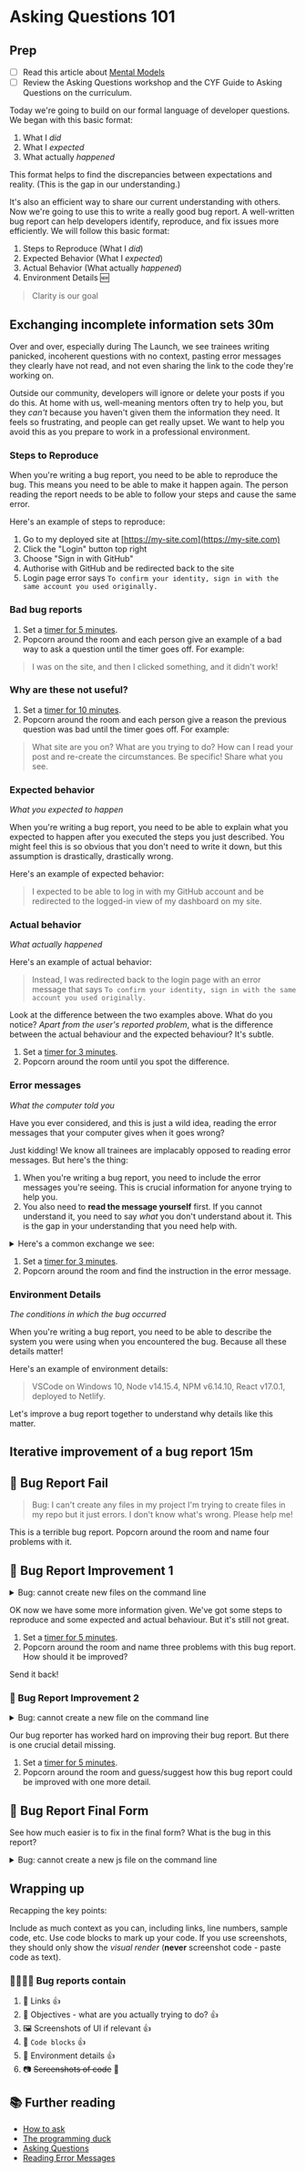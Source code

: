 # Asking Questions 101

## Prep

- [ ] Read this article about [Mental Models](https://jamesclear.com/mental-models)
- [ ] Review the Asking Questions workshop and the CYF Guide to Asking Questions on the curriculum.

Today we're going to build on our formal language of developer questions. We began with this basic format:

1. What I _did_
1. What I _expected_
1. What actually _happened_

This format helps to find the discrepancies between expectations and reality. (This is the gap in our understanding.)

It's also an efficient way to share our current understanding with others. Now we're going to use this to write a really good bug report. A well-written bug report can help developers identify, reproduce, and fix issues more efficiently. We will follow this basic format:

1. Steps to Reproduce (What I _did_)
1. Expected Behavior (What I _expected_)
1. Actual Behavior (What actually _happened_)
1. Environment Details 🆕

> Clarity is our goal

## Exchanging incomplete information sets 30m

Over and over, especially during The Launch, we see trainees writing panicked, incoherent questions with no context, pasting error messages they clearly have not read, and not even sharing the link to the code they're working on.

Outside our community, developers will ignore or delete your posts if you do this. At home with us, well-meaning mentors often try to help you, but they _can't_ because you haven't given them the information they need. It feels so frustrating, and people can get really upset. We want to help you avoid this as you prepare to work in a professional environment.

### Steps to Reproduce

When you're writing a bug report, you need to be able to reproduce the bug. This means you need to be able to make it happen again. The person reading the report needs to be able to follow your steps and cause the same error.

Here's an example of steps to reproduce:

1. Go to my deployed site at [https://my-site.com](https://my-site.com)
1. Click the "Login" button top right
1. Choose "Sign in with GitHub"
1. Authorise with GitHub and be redirected back to the site
1. Login page error says `To confirm your identity, sign in with the same account you used originally.`

### Bad bug reports

<!--{{<note type="activity" title="Inversion, 5m" >}}-->

1. Set a [timer for 5 minutes](https://www.google.com/search?q=timer+for+5+minutes).
2. Popcorn around the room and each person give an example of a bad way to ask a question until the timer goes off. For example:

> I was on the site, and then I clicked something, and it didn't work!

<!--{{</note>}}-->

### Why are these not useful?

<!--{{<note type="activity" title="Inversion 2, 10m" >}}-->

1.  Set a [timer for 10 minutes](https://www.google.com/search?q=timer+for+10+minutes).
2.  Popcorn around the room and each person give a reason the previous question was bad until the timer goes off. For example:

> What site are you on? What are you trying to do? How can I read your post and re-create the circumstances. Be specific! Share what you see.

 <!--{{</note>}}-->

### Expected behavior

_What you expected to happen_

When you're writing a bug report, you need to be able to explain what you expected to happen after you executed the steps you just described. You might feel this is so obvious that you don't need to write it down, but this assumption is drastically, drastically wrong.

Here's an example of expected behavior:

> I expected to be able to log in with my GitHub account and be redirected to the logged-in view of my dashboard on my site.

### Actual behavior

_What actually happened_

Here's an example of actual behavior:

> Instead, I was redirected back to the login page with an error message that says `To confirm your identity, sign in with the same account you used originally.`

<!--{{<note type="activity" title="Spot the difference, 5m" >}}-->

Look at the difference between the two examples above. What do you notice? _Apart from the user's reported problem_, what is the difference between the actual behaviour and the expected behaviour? It's subtle.

1. Set a [timer for 3 minutes](https://www.google.com/search?q=timer+for+3+minutes).
1. Popcorn around the room until you spot the difference.

<!--{{</note>}}-->

### Error messages

_What the computer told you_

Have you ever considered, and this is just a wild idea, reading the error messages that your computer gives when it goes wrong?

Just kidding! We know all trainees are implacably opposed to reading error messages. But here's the thing:

1. When you're writing a bug report, you need to include the error messages you're seeing. This is crucial information for anyone trying to help you.
1. You also need to **read the message yourself** first. If you cannot understand it, you need to say _what_ you don't understand about it. This is the gap in your understanding that you need help with.

<details>
<summary>Here's a common exchange we see:</summary>

#### Trainee

I am unable to run my code. Every time it's saying this; npm ERR!

```
Missing script: "dev"
npm ERR!
npm ERR! To see a list of scripts, run:
npm ERR!   npm run
npm ERR! A complete log of this run can be found in:
npm ERR!     /Users/student/.npm/_logs/2024-02-26T19_28_05_701Z-debug-0.log
```

#### Mentor

What happened when you followed the instructions in the error message?

#### Trainee

...What instructions?

</details>

<!--{{<note type="activity" title="Spot the instruction, 3m">}}-->

1. Set a [timer for 3 minutes](https://www.google.com/search?q=timer+for+3+minutes).
1. Popcorn around the room and find the instruction in the error message.

<!--{{</note>}}>-->

### Environment Details

_The conditions in which the bug occurred_

When you're writing a bug report, you need to be able to describe the system you were using when you encountered the bug. Because all these details matter!

Here's an example of environment details:

> VSCode on Windows 10, Node v14.15.4, NPM v6.14.10, React v17.0.1, deployed to Netlify.

Let's improve a bug report together to understand why details like this matter.

## Iterative improvement of a bug report 15m

## 🐛 Bug Report Fail

> Bug: I can't create any files in my project
> I'm trying to create files in my repo but it just errors. I don't know what's wrong. Please help me!

This is a terrible bug report. Popcorn around the room and name four problems with it.

## 🐛 Bug Report Improvement 1

<details>
<summary>Bug: cannot create new files on the command line</summary>

#### Steps to reproduce:

1. Open [repo](/link-to-repo) in VSCode
1. Try creating a new file in the terminal
1. Get error that says I can't create the file.

#### Expected behaviour

- I expected to create a new file in the terminal

#### Actual behaviour

- Instead, I got an error message
</details>

OK now we have some more information given. We've got some steps to reproduce and some expected and actual behaviour. But it's still not great.

<!--{{<note type="activity" title="Step by step improvement, 5m" >}}-->

1. Set a [timer for 5 minutes](https://www.google.com/search?q=timer+for+5+minutes).
1. Popcorn around the room and name three problems with this bug report. How should it be improved?

Send it back!

<!--{{</note>}}-->

### 🐛 Bug Report Improvement 2

<details>
<summary>Bug: cannot create a new file on the command line</summary>

#### Steps to reproduce:

1. Open [repo](/link-to-repo) in VSCode
1. Open terminal and type `touch newfile.js`
1. Get error `'touch' is not recognized as an internal or external command, operable program or batch file.`

#### Expected behaviour

- I expected to create a new file in the terminal using the `touch` command.

#### Actual behaviour

- Instead, I got an error message `'touch' is not recognized as an internal or external command, operable program or batch file.`
</details>
<!--{{<note type="activity" title="Precision and clarity, 5m" >}}-->

Our bug reporter has worked hard on improving their bug report. But there is one crucial detail missing.

1. Set a [timer for 5 minutes](https://www.google.com/search?q=timer+for+5+minutes).
1. Popcorn around the room and guess/suggest how this bug report could be improved with one more detail.

<!--{{</note>}}-->

## 🐛 Bug Report Final Form

See how much easier is to fix in the final form? What is the bug in this report?

<details>
<summary>Bug: cannot create a new js file on the command line</summary>

#### Steps to reproduce:

1. Open [repo](/link-to-repo) in VSCode
1. Open terminal and type `touch newfile.js`
1. Get error `'touch' is not recognized as an internal or external command, operable program or batch file.`

#### Expected behaviour

- I expected to create a new file in the terminal using the `touch` command.

#### Actual behaviour

- Instead, I got an error message `'touch' is not recognized as an internal or external command, operable program or batch file.`

#### Environment details:

VSCode on Windows 10, Node v14.15.4, NPM v6.14.10, React v17.0.1, deployed to Netlify.

</details>

## Wrapping up

Recapping the key points:

Include as much context as you can, including links, line numbers, sample code, etc. Use code blocks to mark up your code. If you use screenshots, they should only show the _visual render_ (**never** screenshot code - paste code as text).

### 🧑🏾‍💻🙋 Bug reports contain

1. 🔗 Links 👍
1. 🎯 Objectives - what are you actually trying to do? 👍
1. 🖼️ Screenshots of UI if relevant 👍
1. 📝 `Code blocks` 👍
1. 🪸 Environment details 👍
1. 📷 ~~Screenshots of code~~ 🙅

## 📚 Further reading

- [How to ask](https://stackoverflow.com/help/how-to-ask)
- [The programming duck](https://rubberduckdebugging.com/)
- [Asking Questions](https://curriculum.codeyourfuture.io/guides/asking-questions/)
- [Reading Error Messages](https://www.codementor.io/@erikpukinskis/how-to-read-an-error-message-6sebm8ik3)
